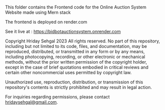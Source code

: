 This folder contains the Frontend code for the Online Auction System Website made using Mern stack

The frontend is deployed on render.com

See it live at : https://bidbotauctionsystem.onrender.com

Copyright Hriday Sehgal 2023 All rights reserved. No part of this repository, including but not limited to its code, files, and documentation, may be reproduced, distributed, or transmitted in any form or by any means, including photocopying, recording, or other electronic or mechanical methods, without the prior written permission of the copyright holder, except in the case of brief quotations embodied in critical reviews and certain other noncommercial uses permitted by copyright law.

Unauthorized use, reproduction, distribution, or transmission of this repository's contents is strictly prohibited and may result in legal action.

For inquiries regarding permissions, please contact hridaysehgal@gmail.com.
